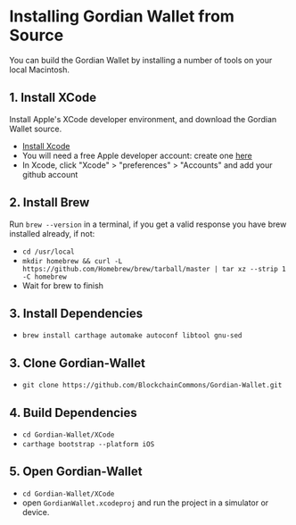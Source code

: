 # Installing Gordian Wallet from Source

You can build the Gordian Wallet by installing a number of tools on your local Macintosh.

## 1. Install XCode

Install Apple's XCode developer environment, and download the Gordian Wallet source.

- [Install Xcode](https://itunes.apple.com/id/app/xcode/id497799835?mt=12)
- You will need a free Apple developer account: create one [here](https://developer.apple.com/programs/enroll/)
- In Xcode, click "Xcode" > "preferences" > "Accounts" and add your github account

## 2. Install Brew

Run `brew --version` in a terminal, if you get a valid response you have brew installed already, if not:
- `cd /usr/local`
- `mkdir homebrew && curl -L https://github.com/Homebrew/brew/tarball/master | tar xz --strip 1 -C homebrew`
- Wait for brew to finish

## 3. Install Dependencies
- `brew install carthage automake autoconf libtool gnu-sed`

## 3. Clone Gordian-Wallet
- `git clone https://github.com/BlockchainCommons/Gordian-Wallet.git`

## 4. Build Dependencies
- `cd Gordian-Wallet/XCode`
- `carthage bootstrap --platform iOS`

## 5. Open Gordian-Wallet
- `cd Gordian-Wallet/XCode`
- open `GordianWallet.xcodeproj` and run the project in a simulator or device.



